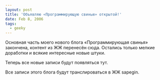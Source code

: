 ```yaml
---
layout: post
title: 'Объявляю «Программирующую свинью» открытой!'
date: Feb 8, 2006
tags:
  - geeky
---
```


Основная часть моего нового блога «Программирующая свинья» закончена, контент из ЖЖ перенесён сюда. Остались только мелкие доработки и всякие интересные новые штуки.

Теперь все новые записи будут появляться тут.

Все записи этого блога будут транслироваться в ЖЖ sapegin.